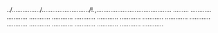 ../................/.........................../!.,........................................... .........
............
............
............
............
............
............
............
............
.............
............
............
............
............
............
............
............
............


